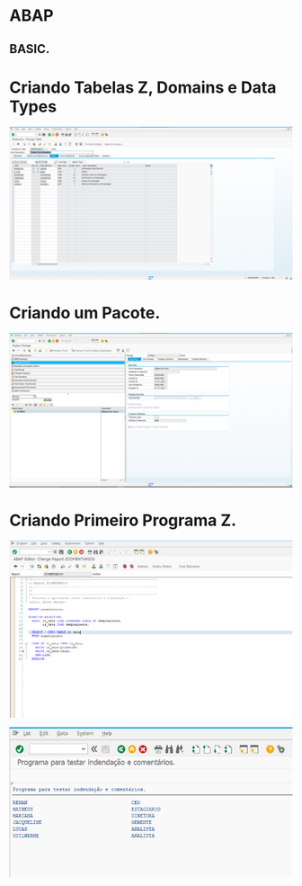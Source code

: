 # ABAP
## BASIC.


# Criando Tabelas Z, Domains e Data Types
<p align="center">
<img src="assets/TabelaZ.png" >
</p>

# Criando um Pacote.
<p align="center">
<img src="assets/Criando_Pacote.png" >
</p>

# Criando Primeiro Programa Z.
<p align="center">
<img src="assets/PrimeiroProg.png" >
</p>

<p align="center">
<img src="assets/PrimeiroProgII.png" >
</p>
